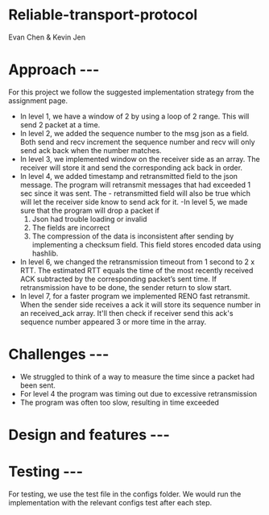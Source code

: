 # Reliable-transport-protocol
Evan Chen & Kevin Jen

# Approach --- 
For this project we follow the suggested implementation strategy from the assignment page. 
- In level 1, we have a window of 2 by using a loop of 2 range. This will send 2 packet at a time.
- In level 2, we added the sequence number to the msg json as a field. Both send and recv increment the sequence number and recv will only send ack back when the number    matches. 
- In level 3, we implemented window on the receiver side as an array. The receiver will store it and send the corresponding ack back in order. 
- In level 4, we added timestamp and retransmitted field to the json message. The program will retransmit messages that had exceeded 1 sec since it was sent. The -         retransmitted field will also be true which will let the receiver side know to send ack for it. 
-In level 5, we made sure that the program will drop a packet if 
  1) Json had trouble loading or invalid
  2) The fields are incorrect 
  3) The compression of the data is inconsistent after sending by implementing a checksum field. This field stores encoded data using hashlib.
- In level 6, we changed the retransmission timeout from 1 second to 2 x RTT. The estimated RTT equals the time of the most recently received ACK subtracted by the         corresponding packet’s sent time. If retransmission have to be done, the sender return to slow start.
- In level 7, for a faster program we implemented RENO fast retransmit. When the sender side receives a ack it will store its sequence number in an received_ack array.
  It'll then check if receiver send this ack's sequence number appeared 3 or more time in the array. 
 
# Challenges --- 
- We struggled to think of a way to measure the time since a packet had been sent.
- For level 4 the program was timing out due to excessive retransmission
- The program was often too slow, resulting in time exceeded 

# Design and features --- 

# Testing --- 
For testing, we use the test file in the configs folder. We would run the implementation with the relevant configs test after each step.  
